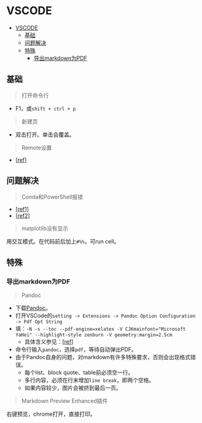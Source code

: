 # VSCODE

- [VSCODE](#vscode)
  - [基础](#基础)
  - [问题解决](#问题解决)
  - [特殊](#特殊)
    - [导出markdown为PDF](#导出markdown为pdf)

## 基础

> 打开命令行

- F1，或`shift + ctrl + p`

> 新建页

- 双击打开。单击会覆盖。

> Remote设置

- [[ref]](https://zhuanlan.zhihu.com/p/64849549)

## 问题解决

> Conda和PowerShell报错

- [[ref1]](https://blog.csdn.net/chencaw/article/details/89035571)
- [[ref2]](https://blog.csdn.net/cskywit/article/details/99202520)

> matplotlib没有显示

用交互模式。在代码前后加上`#%%`，可run cell。

## 特殊

### 导出markdown为PDF

> Pandoc

- 下载[Pandoc](https://github.com/jgm/pandoc/releases)。
- 打开VSCode的`setting -> Extensions -> Pandoc Option Configuration -> Pdf Opt String`
- 填：`-N -s --toc --pdf-engine=xelatex -V CJKmainfont="Microsoft YaHei" --highlight-style zenburn -V geometry:margin=2.5cm`
  - 具体含义参见：[[ref]](https://jdhao.github.io/2017/12/10/pandoc-markdown-with-chinese/)
- 命令行输入`pandoc`，选择`pdf`，等待自动弹出PDF。
- 由于Pandoc自身的问题，对markdown有许多特殊要求，否则会出现格式错误。
  - 每个list、block quote、table前必须空一行。
  - 多行内容，必须在行末增加`line break`，即两个空格。
  - 如果内容较少，图片会被挤到最后一页。

> Markdown Preview Enhanced插件

右键预览，chrome打开，直接打印。
